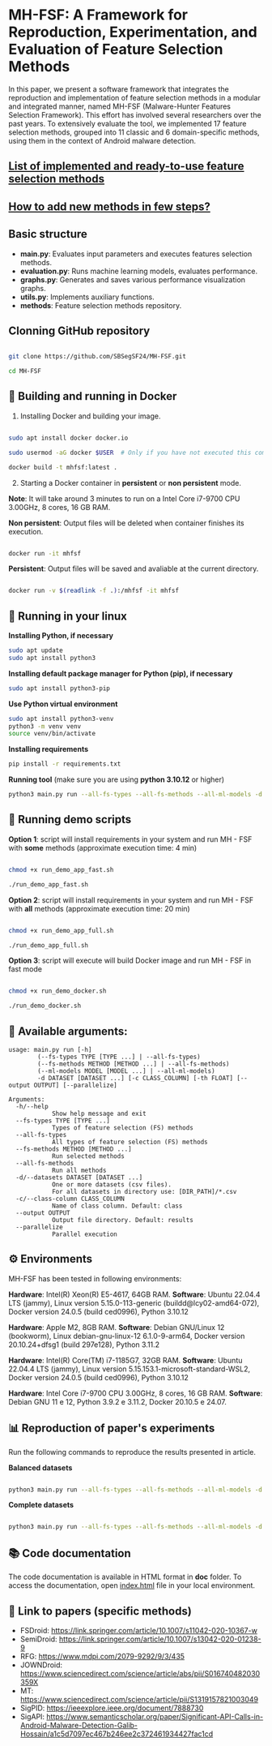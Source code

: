 # MH-FSF: A Framework for Reproduction, Experimentation, and Evaluation of Feature Selection Methods #

In this paper, we present a software framework that integrates the reproduction and implementation of feature selection methods in a modular and integrated manner, named MH-FSF (Malware-Hunter Features Selection Framework). This effort has involved several researchers over the past years. To extensively evaluate the tool, we implemented 17 feature selection methods, grouped into 11 classic and 6 domain-specific methods, using them in the context of Android malware detection.

## [List of implemented and ready-to-use feature selection methods](METHODS.md)

## [How to add new methods in few steps?](NEW_METHOD.md)

## Basic structure

- **main.py**: Evaluates input parameters and executes features selection methods.
- **evaluation.py**: Runs machine learning models, evaluates performance.
- **graphs.py**: Generates and saves various performance visualization graphs.
- **utils.py**: Implements auxiliary functions.
- **methods**: Feature selection methods repository.

## Clonning GitHub repository
```bash

git clone https://github.com/SBSegSF24/MH-FSF.git

cd MH-FSF

```

## :whale: Building and running in Docker

1. Installing Docker and building your image.
```bash

sudo apt install docker docker.io

sudo usermod -aG docker $USER  # Only if you have not executed this command yet. You may need to close and reopen your terminal after issuing it.

docker build -t mhfsf:latest .

```

2. Starting a Docker container in **persistent** or **non persistent** mode.

**Note**: It will take around 3 minutes to run on a Intel Core i7-9700 CPU 3.00GHz, 8 cores, 16 GB RAM.

**Non persistent**: Output files will be deleted when container finishes its execution.
```bash

docker run -it mhfsf

```
**Persistent**: Output files will be saved and avaliable at the current directory.
```bash

docker run -v $(readlink -f .):/mhfsf -it mhfsf

```

## :penguin: Running in your linux

**Installing Python, if necessary**

~~~sh
sudo apt update
sudo apt install python3
~~~

**Installing default package manager for Python (pip), if necessary**

~~~sh
sudo apt install python3-pip
~~~

**Use Python virtual environment**

~~~sh
sudo apt install python3-venv
python3 -m venv venv
source venv/bin/activate
~~~

**Installing requirements**
~~~sh
pip install -r requirements.txt
~~~

**Running tool** (make sure you are using **python 3.10.12** or higher)
~~~sh
python3 main.py run --all-fs-types --all-fs-methods --all-ml-models -d DATASET [DATASET ...]
~~~

## :dart: Running **demo** scripts

**Option 1**: script will install requirements in your system and run MH - FSF with **some** methods (approximate execution time: 4 min)

```bash

chmod +x run_demo_app_fast.sh

./run_demo_app_fast.sh

```

**Option 2**: script will install requirements in your system and run MH - FSF with **all** methods (approximate execution time: 20 min)

```bash

chmod +x run_demo_app_full.sh

./run_demo_app_full.sh

```

**Option 3**: script will execute will build Docker image and run MH - FSF in fast mode

```bash

chmod +x run_demo_docker.sh

./run_demo_docker.sh

```

## :pushpin: Available arguments:

```
usage: main.py run [-h]
        (--fs-types TYPE [TYPE ...] | --all-fs-types)
        (--fs-methods METHOD [METHOD ...] | --all-fs-methods)
        (--ml-models MODEL [MODEL ...] | --all-ml-models)
        -d DATASET [DATASET ...] [-c CLASS_COLUMN] [-th FLOAT] [--output OUTPUT] [--parallelize]

Arguments:
  -h/--help
            Show help message and exit
  --fs-types TYPE [TYPE ...]
            Types of feature selection (FS) methods
  --all-fs-types
            All types of feature selection (FS) methods
  --fs-methods METHOD [METHOD ...]
            Run selected methods
  --all-fs-methods
            Run all methods
  -d/--datasets DATASET [DATASET ...]
            One or more datasets (csv files).
            For all datasets in directory use: [DIR_PATH]/*.csv
  -c/--class-column CLASS_COLUMN
            Name of class column. Default: class
  --output OUTPUT
            Output file directory. Default: results
  --parallelize
            Parallel execution
```

## :gear: Environments

MH-FSF has been tested in following environments:

**Hardware**: Intel(R) Xeon(R) E5-4617, 64GB RAM. **Software**: Ubuntu 22.04.4 LTS (jammy), Linux version 5.15.0-113-generic (buildd@lcy02-amd64-072), Docker version 24.0.5 (build ced0996), Python 3.10.12

**Hardware**: Apple M2, 8GB RAM. **Software**: Debian GNU/Linux 12 (bookworm), Linux debian-gnu-linux-12 6.1.0-9-arm64, Docker version 20.10.24+dfsg1 (build 297e128), Python 3.11.2

**Hardware**: Intel(R) Core(TM) i7-1185G7, 32GB RAM. **Software**: Ubuntu 22.04.4 LTS (jammy), Linux version 5.15.153.1-microsoft-standard-WSL2, Docker version 24.0.5 (build ced0996), Python 3.10.12

**Hardware**: Intel Core i7-9700 CPU 3.00GHz, 8 cores, 16 GB RAM. **Software**: Debian GNU 11 e 12, Python 3.9.2 e 3.11.2, Docker 20.10.5 e 24.07.


## :bar_chart: Reproduction of paper's experiments

Run the following commands to reproduce the results presented in article.

**Balanced datasets**

```bash

python3 main.py run --all-fs-types --all-fs-methods --all-ml-models -d datasets/balanced/*.csv

```

**Complete datasets**


```bash

python3 main.py run --all-fs-types --all-fs-methods --all-ml-models -d datasets/*.csv

```

## :books: Code documentation

The code documentation is available in HTML format in **doc** folder. To access the documentation, open [index.html](doc/index.html) file in your local environment.


## :memo: Link to papers (specific methods)
- FSDroid:
  https://link.springer.com/article/10.1007/s11042-020-10367-w
- SemiDroid:
  https://link.springer.com/article/10.1007/s13042-020-01238-9
- RFG:
  https://www.mdpi.com/2079-9292/9/3/435
- JOWNDroid:
  https://www.sciencedirect.com/science/article/abs/pii/S016740482030359X
- MT:
  https://www.sciencedirect.com/science/article/pii/S1319157821003049
- SigPID:
  https://ieeexplore.ieee.org/document/7888730
- SigAPI:
  https://www.semanticscholar.org/paper/Significant-API-Calls-in-Android-Malware-Detection-Galib-Hossain/a1c5d7097ec467b246ee2c372461934427fac1cd
